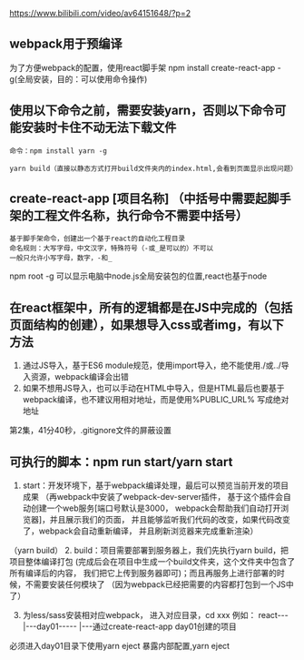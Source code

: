 https://www.bilibili.com/video/av64151648/?p=2
## webpack用于预编译
为了方便webpack的配置，使用react脚手架
npm install create-react-app -g(全局安装，目的：可以使用命令操作)

## 使用以下命令之前，需要安装yarn，否则以下命令可能安装时卡住不动无法下载文件
    命令：npm install yarn -g
    
    yarn build（直接以静态方式打开build文件夹内的index.html,会看到页面显示出现问题）

## create-react-app [项目名称]  （中括号中需要起脚手架的工程文件名称，执行命令不需要中括号）
    基于脚手架命令，创建出一个基于react的自动化工程目录
    命名规则：大写字母，中文汉字，特殊符号（-或_是可以的）不可以
    一般只允许小写字母，数字，-和_

npm root -g 可以显示电脑中node.js全局安装包的位置,react也基于node

## 在react框架中，所有的逻辑都是在JS中完成的（包括页面结构的创建），如果想导入css或者img，有以下方法
1. 通过JS导入，基于ES6 module规范，使用import导入，绝不能使用./或../导入资源，webpack编译会出错
2. 如果不想用JS导入，也可以手动在HTML中导入，但是HTML最后也要基于webpack编译，也不建议用相对地址，而是使用%PUBLIC_URL% 写成绝对地址

第2集，41分40秒，.gitignore文件的屏蔽设置

## 可执行的脚本：npm run start/yarn start
1. start：开发环境下，基于webpack编译处理，最后可以预览当前开发的项目成果
（再webpack中安装了webpack-dev-server插件，
基于这个插件会自动创建一个web服务[端口号默认是3000，
webpack会帮助我们自动打开浏览器]，并且展示我们的页面，
并且能够监听我们代码的改变，如果代码改变了，webpack会自动重新编译，
并且刷新浏览器来完成重新渲染）

（yarn build）
2. build：项目需要部署到服务器上，我们先执行yarn build，把项目整体编译打包
(完成后会在项目中生成一个build文件夹，这个文件夹中包含了所有编译后的内容，
我们把它上传到服务器即可)；而且再服务上进行部署的时候，不需要安装任何模块了
（因为webpack已经把需要的内容都打包到一个JS中了）

3. 为less/sass安装相对应webpack，
进入对应目录，cd xxx 
例如：
react---
       |---day01-----
                    |---通过create-react-app day01创建的项目

必须进入day01目录下使用yarn eject
暴露内部配置,yarn eject


